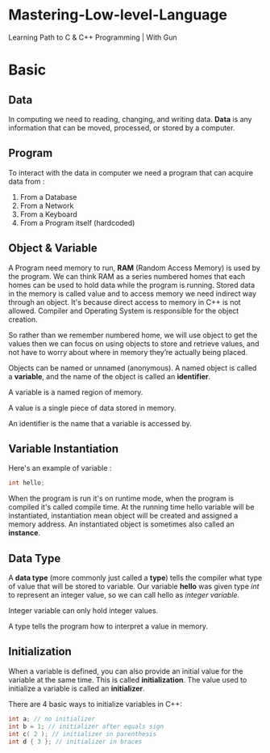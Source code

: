 # Mastering-Low-level-Language
Learning Path to C &amp; C++ Programming | With Gun









# Basic



## Data

In computing we need to reading, changing, and writing data. **Data** is any information that can be moved, processed, or stored by a computer. 



## Program

To interact with the data in computer we need a program that can acquire data from :

1. From a Database
2. From a Network
3. From a Keyboard
4. From a Program itself (hardcoded)



## Object & Variable

A Program need memory to run, **RAM** (Random Access Memory) is used by the program. We can think RAM as a series numbered homes that each homes can be used to hold data while the program is running. Stored data in the memory is called value and to access memory we need indirect way through an object. It's because direct access to memory in C++ is not allowed. Compiler and Operating System is responsible for the object creation.

So rather than we remember numbered home, we will use object to get the values then we can focus on using objects to store and retrieve values, and not have to worry about where in memory they’re actually being placed.

Objects can be named or unnamed (anonymous). A named object is called a **variable**, and the name of the object is called an **identifier**. 

A variable is a named region of memory.

A value is a single piece of data stored in memory.

An identifier is the name that a variable is accessed by.



## Variable Instantiation

Here's an example of variable :

```C++
int hello;
```

When the program is run it's on runtime mode, when the program is compiled it's called compile time. At the running time hello variable will be instantiated, instantiation mean object will be created and assigned a memory address. An instantiated object is sometimes also called an **instance**.



## Data Type

 A **data type** (more commonly just called a **type**) tells the compiler what type of value that will be stored to variable. Our variable **hello** was given type *int* to represent an integer value, so we can call hello as *integer variable*. 

Integer variable can only hold integer values.

A type tells the program how to interpret a value in memory.



## Initialization

When a variable is defined, you can also provide an initial value for the variable at the same time. This is called **initialization**. The value used to initialize a variable is called an **initializer**. 

There are 4 basic ways to initialize variables in C++:

```c++
int a; // no initializer
int b = 1; // initializer after equals sign
int c( 2 ); // initializer in parenthesis
int d { 3 }; // initializer in braces
```

